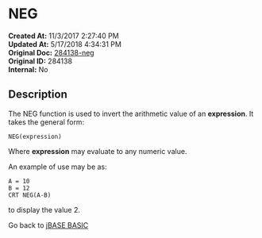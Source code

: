 # NEG

**Created At:** 11/3/2017 2:27:40 PM  
**Updated At:** 5/17/2018 4:34:31 PM  
**Original Doc:** [284138-neg](https://docs.jbase.com/36868-jbase-basic/284138-neg)  
**Original ID:** 284138  
**Internal:** No  


## Description

The NEG function is used to invert the arithmetic value of an **expression**. It takes the general form:

```
NEG(expression)
```

Where **expression** may evaluate to any numeric value.

An example of use may be as:

```
A = 10
B = 12
CRT NEG(A-B)
```

to display the value 2.



Go back to [jBASE BASIC](./../jbase-basic-programmers-reference-guide)
